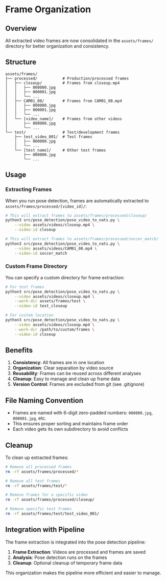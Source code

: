 # Frame Organization

## Overview

All extracted video frames are now consolidated in the `assets/frames/` directory for better organization and consistency.

## Structure

```
assets/frames/
├── processed/           # Production/processed frames
│   ├── closeup/         # Frames from closeup.mp4
│   │   ├── 000000.jpg
│   │   ├── 000001.jpg
│   │   └── ...
│   ├── CAM01_08/        # Frames from CAM01_08.mp4
│   │   ├── 000000.jpg
│   │   ├── 000001.jpg
│   │   └── ...
│   └── [video_name]/    # Frames from other videos
│       ├── 000000.jpg
│       └── ...
└── test/                # Test/development frames
    ├── test_video_001/  # Test frames
    │   ├── 000000.jpg
    │   └── ...
    └── [test_name]/     # Other test frames
        ├── 000000.jpg
        └── ...
```

## Usage

### Extracting Frames

When you run pose detection, frames are automatically extracted to `assets/frames/processed/[video_id]/`:

```bash
# This will extract frames to assets/frames/processed/closeup/
python3 src/pose_detection/pose_video_to_nats.py \
    --video assets/videos/closeup.mp4 \
    --video-id closeup

# This will extract frames to assets/frames/processed/soccer_match/
python3 src/pose_detection/pose_video_to_nats.py \
    --video assets/videos/CAM01_08.mp4 \
    --video-id soccer_match
```

### Custom Frame Directory

You can specify a custom directory for frame extraction:

```bash
# For test frames
python3 src/pose_detection/pose_video_to_nats.py \
    --video assets/videos/closeup.mp4 \
    --work-dir assets/frames/test \
    --video-id test_closeup

# For custom location
python3 src/pose_detection/pose_video_to_nats.py \
    --video assets/videos/closeup.mp4 \
    --work-dir /path/to/custom/frames \
    --video-id closeup
```

## Benefits

1. **Consistency**: All frames are in one location
2. **Organization**: Clear separation by video source
3. **Reusability**: Frames can be reused across different analyses
4. **Cleanup**: Easy to manage and clean up frame data
5. **Version Control**: Frames are excluded from git (see .gitignore)

## File Naming Convention

- Frames are named with 6-digit zero-padded numbers: `000000.jpg`, `000001.jpg`, etc.
- This ensures proper sorting and maintains frame order
- Each video gets its own subdirectory to avoid conflicts

## Cleanup

To clean up extracted frames:

```bash
# Remove all processed frames
rm -rf assets/frames/processed/*

# Remove all test frames
rm -rf assets/frames/test/*

# Remove frames for a specific video
rm -rf assets/frames/processed/closeup/

# Remove specific test frames
rm -rf assets/frames/test/test_video_001/
```

## Integration with Pipeline

The frame extraction is integrated into the pose detection pipeline:

1. **Frame Extraction**: Videos are processed and frames are saved
2. **Analysis**: Pose detection runs on the frames
3. **Cleanup**: Optional cleanup of temporary frame data

This organization makes the pipeline more efficient and easier to manage.

